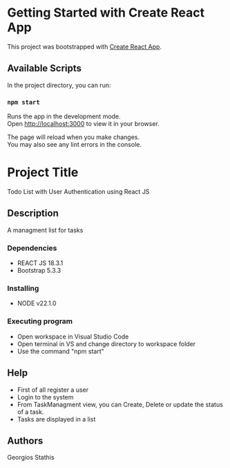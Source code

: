 # Getting Started with Create React App

This project was bootstrapped with [Create React App](https://github.com/facebook/create-react-app).

## Available Scripts

In the project directory, you can run:

### `npm start`

Runs the app in the development mode.\
Open [http://localhost:3000](http://localhost:3000) to view it in your browser.

The page will reload when you make changes.\
You may also see any lint errors in the console.
 
 # Project Title
Todo List with User Authentication using React JS

## Description
A managment list for tasks 
 
### Dependencies
* REACT JS 18.3.1 
* Bootstrap 5.3.3

### Installing
* NODE v22.1.0
 
### Executing program

* Open workspace in Visual Studio Code
* Open terminal in VS and change directory to workspace folder
* Use the command "npm start" 

## Help
* First of all register  a user 
* Login to the system 
* From TaskManagment view, you can Create, Delete or update the status of a task. 
* Tasks are displayed in a list

## Authors
Georgios Stathis